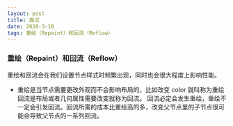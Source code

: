 ```yaml
---
layout: post
title: 面试
date: 2020-3-18
tags: 重绘（Repaint）和回流（Reflow）
---
```


### 重绘（Repaint）和回流（Reflow）
重绘和回流会在我们设置节点样式时频繁出现，同时也会很大程度上影响性能。

 * 重绘是当节点需要更改外观而不会影响布局的，比如改变 color 就叫称为重绘
回流是布局或者几何属性需要改变就称为回流。
回流必定会发生重绘，重绘不一定会引发回流。回流所需的成本比重绘高的多，改变父节点里的子节点很可能会导致父节点的一系列回流。

